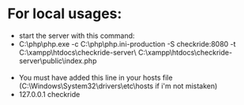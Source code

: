 <h1>For local usages:</h1>

<ul>
<li>start the server with this command:</li>
<li>C:\php\php.exe -c C:\php\php.ini-production -S checkride:8080 -t C:\xampp\htdocs\checkride-server\ C:\xampp\htdocs\checkride-server\public\index.php</li>
<br>
<li>You must have added this line in your hosts file (C:\Windows\System32\drivers\etc\hosts if i'm not mistaken)</li>
<li>127.0.0.1 checkride</li>
</ul>
